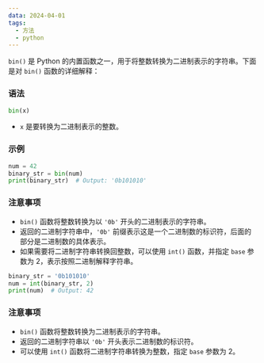 ```yaml
---
data: 2024-04-01
tags:
  - 方法
  - python
---
```

`bin()` 是 Python 的内置函数之一，用于将整数转换为二进制表示的字符串。下面是对 `bin()` 函数的详细解释：

### 语法
```python
bin(x)
```

- `x` 是要转换为二进制表示的整数。

### 示例
```python
num = 42
binary_str = bin(num)
print(binary_str)  # Output: '0b101010'
```

### 注意事项
- `bin()` 函数将整数转换为以 `'0b'` 开头的二进制表示的字符串。
- 返回的二进制字符串中，`'0b'` 前缀表示这是一个二进制数的标识符，后面的部分是二进制数的具体表示。
- 如果需要将二进制字符串转换回整数，可以使用 `int()` 函数，并指定 `base` 参数为 2，表示按照二进制解释字符串。

```python
binary_str = '0b101010'
num = int(binary_str, 2)
print(num)  # Output: 42
```

### 注意事项
- `bin()` 函数将整数转换为二进制表示的字符串。
- 返回的二进制字符串以 `'0b'` 开头表示二进制数的标识符。
- 可以使用 `int()` 函数将二进制字符串转换为整数，指定 `base` 参数为 2。